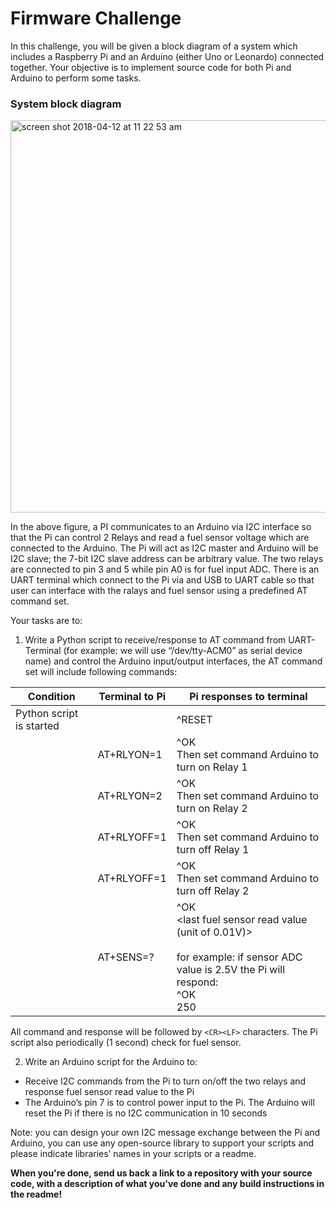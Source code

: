 # Firmware Challenge

In this challenge, you will be given a block diagram of a system which includes a Raspberry Pi and an Arduino (either Uno or Leonardo) connected together. Your objective is to implement source code for both Pi and Arduino to perform some tasks.

### System block diagram
<img width="628" alt="screen shot 2018-04-12 at 11 22 53 am" src="https://user-images.githubusercontent.com/5736715/38654811-de1d4dfa-3e43-11e8-832d-6d1f3cf5a3ec.png">

In the above figure, a PI communicates to an Arduino via I2C interface so that the Pi can control 2 Relays and read a fuel sensor voltage which are connected to the Arduino. The Pi will act as I2C master and Arduino will be I2C slave; the 7-bit I2C slave address can be arbitrary value. The two relays are connected to pin 3 and 5 while pin A0 is for fuel input ADC. There is an UART terminal which connect to the Pi via and USB to UART cable so that user can interface with the ralays and fuel sensor using a predefined AT command set.


Your tasks are to:
1. Write a Python script to receive/response to AT command from UART-Terminal (for example: we will use “/dev/tty-ACM0” as serial device name) and control the Arduino input/output interfaces, the AT command set will include following commands:

| Condition                | Terminal to Pi | Pi responses to terminal                                                                                                 |
|--------------------------|----------------|--------------------------------------------------------------------------------------------------------------------------|
| Python script is started |                | ^RESET                                                                                                                   |
|                          | AT+RLYON=1     | ^OK<br />Then set command Arduino to turn on Relay 1                                                                          |
|                          | AT+RLYON=2     | ^OK<br />Then set command Arduino to turn on Relay 2                                                                          |
|                          | AT+RLYOFF=1    | ^OK<br />Then set command Arduino to turn off Relay 1                                                                         |
|                          | AT+RLYOFF=1    | ^OK<br />Then set command Arduino to turn off Relay 2                                                                         |
|                          | AT+SENS=?      | ^OK<br /><last fuel sensor read value (unit of 0.01V)><br /><br />for example: if sensor ADC value is 2.5V the Pi will respond: <br />^OK<br />250 |

All command and response will be followed by `<CR><LF>` characters. The Pi script also periodically (1 second) check for fuel sensor.



2. Write an Arduino script for the Arduino to:
  * Receive I2C commands from the Pi to turn on/off the two relays and response fuel sensor read value to the Pi
  * The Arduino’s pin 7 is to control power input to the Pi. The Arduino will reset the Pi if there is no I2C communication in 10 seconds

Note: you can design your own I2C message exchange between the Pi and Arduino, you can use any open-source library to support your scripts and please indicate libraries’ names in your scripts or a readme.

**When you're done, send us back a link to a repository with your source code, with a description of what you've done and any build instructions in the readme!**
